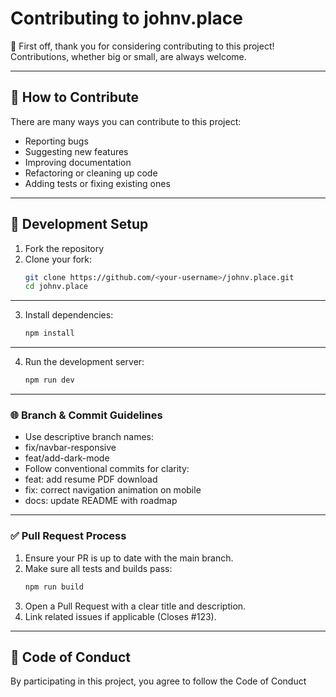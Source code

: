 # Contributing to johnv.place

🎉 First off, thank you for considering contributing to this project!  
Contributions, whether big or small, are always welcome.

---

## 📌 How to Contribute
There are many ways you can contribute to this project:
- Reporting bugs
- Suggesting new features
- Improving documentation
- Refactoring or cleaning up code
- Adding tests or fixing existing ones

---

## 🔧 Development Setup
1. Fork the repository
2. Clone your fork:
   ```bash
   git clone https://github.com/<your-username>/johnv.place.git
   cd johnv.place

---

3. Install dependencies:
   ```bash
   npm install

---

4. Run the development server:
   ```bash
   npm run dev

---

### 🌐 Branch & Commit Guidelines

- Use descriptive branch names:
- fix/navbar-responsive
- feat/add-dark-mode
- Follow conventional commits for clarity:
- feat: add resume PDF download
- fix: correct navigation animation on mobile
- docs: update README with roadmap

---

### ✅ Pull Request Process

1. Ensure your PR is up to date with the main branch.
2. Make sure all tests and builds pass:
   ```bash
   npm run build

3. Open a Pull Request with a clear title and description.
4. Link related issues if applicable (Closes #123).

---

## 📜 Code of Conduct

By participating in this project, you agree to follow the Code of Conduct
